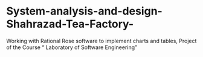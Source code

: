 # System-analysis-and-design-Shahrazad-Tea-Factory-
Working with Rational Rose software to implement charts and tables, Project of the Course “ Laboratory of Software Engineering” 
